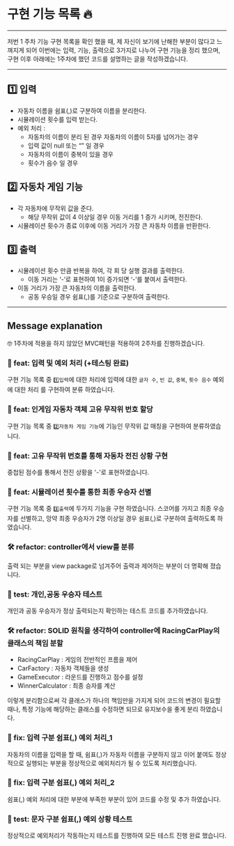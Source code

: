 # 구현 기능 목록 🔥

---

저번 1 주차 기능 구현 목록을 확인 했을 때, 제 자신이 보기에 난해한 부분이 많다고 느껴지게 되어 이번에는 입력, 기능, 출력으로 3가지로 나누어 구현 기능을 정리 했으며, 구현 이후 아래에는 1주차에 했던 코드를 설명하는 글을 작성하겠습니다.

---

## **1️⃣ 입력**

- 자동차 이름을 쉼표(,)로 구분하여 이름을 분리한다.
- 시뮬레이션 횟수를 입력 받는다.
- 예외 처리 :
    - 자동차의 이름이 분리 된 경우 자동차의 이름이 5자를 넘어가는 경우
    - 입력 값이 null 또는 “” 일 경우
    - 자동차의 이름이 중복이 있을 경우
    - 횟수가 음수 일 경우

## **2️⃣ 자동차 게임 기능**

- 각 자동차에 무작위 값을 준다.
    - 해당 무작위 값이 4 이상일 경우 이동 거리를 1 증가 시키며, 전진한다.
- 시뮬레이션 횟수가 종료 이후에 이동 거리가 가장 큰 자동차 이름을 반환한다.

## **3️⃣ 출력**

- 시뮬레이션 횟수 만큼 반복을 하여, 각 회 당 실행 결과를 출력한다.
    - 이동 거리는 ‘-’로 표현하여 1이 증가되면 ‘-’를 붙여서 출력한다.
- 이동 거리가 가장 큰 자동차의 이름을 출력한다.
    - 공동 우승일 경우 쉼표(,)를 기준으로 구분하여 출력한다.

---

## Message explanation
🤓 1주차에 적용을 하지 않았던 MVC패턴을 적용하여 2주차를 진행하겠습니다.

### 📜 feat: 입력 및 예외 처리 (+테스팅 완료)
구현 기능 목록 중 `1️⃣입력`에 대한 처리에 입력에 대한 `글자 수`, `빈 값`, `중복`, `횟수 음수` 예외에 대한 처리
를 구현하여 분류 하였습니다.

### 📜 feat: 인게임 자동차 객체 고유 무작위 번호 할당
구현 기능 목록 중  `2️⃣자동차 게임 기능`에 기능인 무작위 값 매칭을 구현하여 
분류하였습니다.

### 📜 feat: 고유 무작위 번호를 통해 자동차 전진 상황 구현
중첩된 점수를 통해서 전진 상황을 '-'로 표현하였습니다.

### 📜 feat: 시뮬레이션 횟수를 통한 최종 우승자 선별
구현 기능 목록 중 `3️⃣출력`에 두가지 기능을 구현 하였습니다.
스코어를 가지고 최종 우승자를 선별하고, 망약 최종 우승자가 2명 이상일 경우 쉼표(,)로 구분하여 출력하도록 하였습니다.

### 🛠️ refactor: controller에서 view를 분류
출력 되는 부분을 view package로 넘겨주어 출력과 제어하는 부분이 더 명확해 졌습니다.

### 📝 test: 개인,공동 우승자 테스트
개인과 공동 우승자가 정상 출력되는지 확인하는 테스트 코드를 추가하였습니다.

### 🛠️ refactor: SOLID 원칙을 생각하여 controller에 RacingCarPlay의 클래스의 책임 분할
 - RacingCarPlay : 게임의 전반적인 프름을 제어
 - CarFactory : 자동차 객체들을 생성
 - GameExecutor : 라운드를 진행하고 점수를 설정
 - WinnerCalculator : 최종 승자를 계산

이렇게 분리함으로써 각 클래스가 하나의 책임만을 가지게 되어 코드의 변경이 필요할 때나, 
특정 기능에 해당하는 클래스를 수정하면 되므로 유지보수을 좋게 분리 하였습니다.

### 🔨 fix: 입력 구분 쉼표(,) 예외 처리_1
자동차의 이름을 입력을 할 때, 쉼표(,)가 자동차 이름을 구분하지 않고 이어 붙여도 정상적으로 실행되는 부분을
정상적으로 예외처리가 될 수 있도록 처리했습니다.

### 🔨 fix: 입력 구분 쉼표(,) 예외 처리_2
쉼표(,) 예외 처리에 대한 부분에 부족한 부분이 있어 코드를 수정 및 추가 하였습니다.

### 📝 test: 문자 구분 쉼표(,) 예외 상황 테스트
정상적으로 예외처리가 작동하는지 테스트를 진행하여 모든 테스트 진행 완료 했습니다.